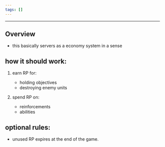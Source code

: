 ```yaml
---
tags: []
---
```

---

## Overview

- this basically servers as a economy system in a sense

## how it should work:

1. earn RP for:
   - holding objectives
   - destroying enemy units

2. spend RP on:
   - reinforcements
   - abilities

## optional rules:

- unused RP expires at the end of the game.
